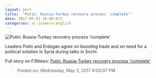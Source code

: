 ```yaml
---
layout: post
title:  "Putin: Russia-Turkey recovery process 'complete'"
date: 2017-05-03 16:00:07Z
categories: al-jazeera-english
---
```


![Putin: Russia-Turkey recovery process 'complete'](http://www.aljazeera.com/mritems/Images/2017/5/3/f9d7c27f56c244a5870016efa11da8bc_18.jpg)

Leaders Putin and Erdogan agree on boosting trade and on need for a political solution in Syria during talks in Sochi.


Full story on F3News: [Putin: Russia-Turkey recovery process 'complete'](http://www.f3nws.com/n/dWgEgG)

> Posted on: Wednesday, May 3, 2017 9:00:07 PM
